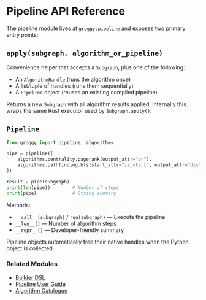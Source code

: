 # Pipeline API Reference

The pipeline module lives at `groggy.pipeline` and exposes two primary entry points:

## `apply(subgraph, algorithm_or_pipeline)`

Convenience helper that accepts a `Subgraph`, plus one of the following:

- An `AlgorithmHandle` (runs the algorithm once)
- A list/tuple of handles (runs them sequentially)
- A `Pipeline` object (reuses an existing compiled pipeline)

Returns a new `Subgraph` with all algorithm results applied. Internally this wraps the same Rust
executor used by `Subgraph.apply()`.

## `Pipeline`

```python
from groggy import pipeline, algorithms

pipe = pipeline([
    algorithms.centrality.pagerank(output_attr="pr"),
    algorithms.pathfinding.bfs(start_attr="is_start", output_attr="dist"),
])

result = pipe(subgraph)
print(len(pipe))        # Number of steps
print(pipe)             # String summary
```

Methods:

- `__call__(subgraph)` / `run(subgraph)` — Execute the pipeline
- `__len__()` — Number of algorithm steps
- `__repr__()` — Developer-friendly summary

Pipeline objects automatically free their native handles when the Python object is collected.

### Related Modules

- [Builder DSL](builder.md)
- [Pipeline User Guide](../guide/pipeline.md)
- [Algorithm Catalogue](../guide/algorithms.md)
